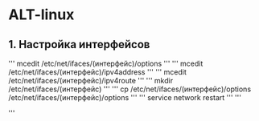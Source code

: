 # ALT-linux
## 1. Настройка интерфейсов
'''
mcedit /etc/net/ifaces/(интерфейс)/options
'''
'''
mcedit /etc/net/ifaces/(интерфейс)/ipv4address
'''
'''
mcedit /etc/net/ifaces/(интерфейс)/ipv4route
'''
'''
mkdir /etc/net/ifaces/(интерфейс)
'''
'''
cp /etc/net/ifaces/(интерфейс)/options /etc/net/ifaces/(интерфейс)/options
'''
'''
service network restart
'''
'''

'''

